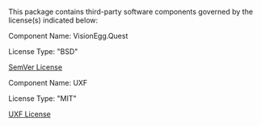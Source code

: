 This package contains third-party software components governed by the license(s) indicated below:

Component Name: VisionEgg.Quest

License Type: "BSD"

[SemVer License](https://visionegg.readthedocs.io/en/latest/Quest.html#license)

Component Name: UXF

License Type: "MIT"

[UXF License](https://github.com/immersivecognition/unity-experiment-framework/blob/master/LICENSE)
